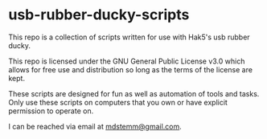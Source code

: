 # usb-rubber-ducky-scripts
This repo is a collection of scripts written for use with Hak5's usb rubber ducky.

This repo is licensed under the GNU General Public License v3.0 which allows for free use and distribution so long as the terms of the license are kept.

These scripts are designed for fun as well as automation of tools and tasks. Only use these scripts on computers that you own or have explicit permission to operate on.

I can be reached via email at mdstemm@gmail.com.
